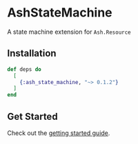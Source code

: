 # AshStateMachine

A state machine extension for `Ash.Resource`

## Installation

```elixir
def deps do
  [
    {:ash_state_machine, "~> 0.1.2"}
  ]
end
```

## Get Started

Check out the [getting started guide](/documentation/tutorials/get-started-with-state-machines.md).
